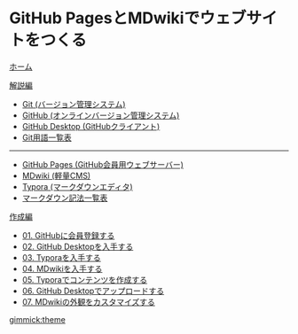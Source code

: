 # GitHub PagesとMDwikiでウェブサイトをつくる

[<i class="fas fa-home"></i> ホーム](index.md)

[解説編]()

* [Git (バージョン管理システム)](git.md)
* [GitHub (オンラインバージョン管理システム)](github.md)
* [GitHub Desktop (GitHubクライアント)](githubdesktop.md)
* [Git用語一覧表](gitglossary.md)
---
* [GitHub Pages (GitHub会員用ウェブサーバー)](githubpages.md)
* [MDwiki (軽量CMS)](mdwiki.md)
* [Typora (マークダウンエディタ)](typora.md)
* [マークダウン記法一覧表](markdownglossary.md)

[作成編]()

* [01. GitHubに会員登録する](practice.md)
* [02. GitHub Desktopを入手する](practice.md)
* [03. Typoraを入手する](practice.md)
* [04. MDwikiを入手する](practice.md)
* [05. Typoraでコンテンツを作成する](practice.md)
* [06. GitHub Desktopでアップロードする](practice.md)
* [07. MDwikiの外観をカスタマイズする](practice.md)

[gimmick:theme](cosmo)
